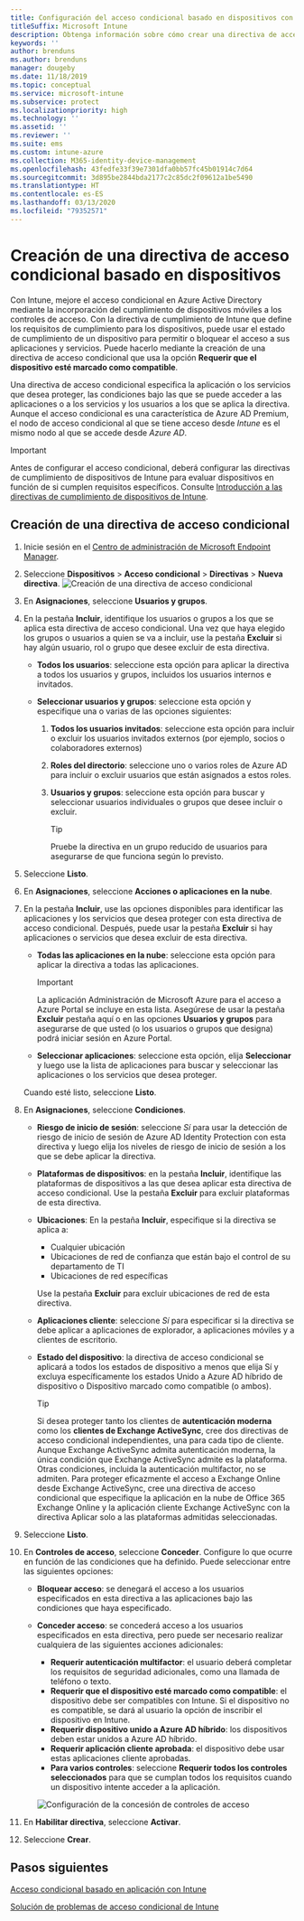```yaml
---
title: Configuración del acceso condicional basado en dispositivos con Intune
titleSuffix: Microsoft Intune
description: Obtenga información sobre cómo crear una directiva de acceso condicional basado en dispositivos teniendo en cuenta el cumplimiento de dispositivos de Microsoft Intune y la administración de aplicaciones móviles.
keywords: ''
author: brenduns
ms.author: brenduns
manager: dougeby
ms.date: 11/18/2019
ms.topic: conceptual
ms.service: microsoft-intune
ms.subservice: protect
ms.localizationpriority: high
ms.technology: ''
ms.assetid: ''
ms.reviewer: ''
ms.suite: ems
ms.custom: intune-azure
ms.collection: M365-identity-device-management
ms.openlocfilehash: 43fedfe33f39e7301dfa0bb57fc45b01914c7d64
ms.sourcegitcommit: 3d895be2844bda2177c2c85dc2f09612a1be5490
ms.translationtype: HT
ms.contentlocale: es-ES
ms.lasthandoff: 03/13/2020
ms.locfileid: "79352571"
---
```

# <a name="create-a-device-based-conditional-access-policy"></a>Creación de una directiva de acceso condicional basado en dispositivos

Con Intune, mejore el acceso condicional en Azure Active Directory mediante la incorporación del cumplimiento de dispositivos móviles a los controles de acceso. Con la directiva de cumplimiento de Intune que define los requisitos de cumplimiento para los dispositivos, puede usar el estado de cumplimiento de un dispositivo para permitir o bloquear el acceso a sus aplicaciones y servicios. Puede hacerlo mediante la creación de una directiva de acceso condicional que usa la opción **Requerir que el dispositivo esté marcado como compatible**.

Una directiva de acceso condicional especifica la aplicación o los servicios que desea proteger, las condiciones bajo las que se puede acceder a las aplicaciones o a los servicios y los usuarios a los que se aplica la directiva. Aunque el acceso condicional es una característica de Azure AD Premium, el nodo de acceso condicional al que se tiene acceso desde *Intune* es el mismo nodo al que se accede desde *Azure AD*.

> [!IMPORTANT]
> Antes de configurar el acceso condicional, deberá configurar las directivas de cumplimiento de dispositivos de Intune para evaluar dispositivos en función de si cumplen requisitos específicos. Consulte [Introducción a las directivas de cumplimiento de dispositivos de Intune](device-compliance-get-started.md).

## <a name="create-conditional-access-policy"></a>Creación de una directiva de acceso condicional

1. Inicie sesión en el [Centro de administración de Microsoft Endpoint Manager](https://go.microsoft.com/fwlink/?linkid=2109431).

2. Seleccione **Dispositivos** > **Acceso condicional** > **Directivas** > **Nueva directiva**.
  ![Creación de una directiva de acceso condicional](./media/create-conditional-access-intune/create-ca.png)

3. En **Asignaciones**, seleccione **Usuarios y grupos**.

4. En la pestaña **Incluir**, identifique los usuarios o grupos a los que se aplica esta directiva de acceso condicional. Una vez que haya elegido los grupos o usuarios a quien se va a incluir, use la pestaña **Excluir** si hay algún usuario, rol o grupo que desee excluir de esta directiva.

   - **Todos los usuarios**: seleccione esta opción para aplicar la directiva a todos los usuarios y grupos, incluidos los usuarios internos e invitados.

   - **Seleccionar usuarios y grupos**: seleccione esta opción y especifique una o varias de las opciones siguientes:
  
     1. **Todos los usuarios invitados**: seleccione esta opción para incluir o excluir los usuarios invitados externos (por ejemplo, socios o colaboradores externos)

     2. **Roles del directorio**: seleccione uno o varios roles de Azure AD para incluir o excluir usuarios que están asignados a estos roles.

     3. **Usuarios y grupos**: seleccione esta opción para buscar y seleccionar usuarios individuales o grupos que desee incluir o excluir.

        > [!TIP]
        > Pruebe la directiva en un grupo reducido de usuarios para asegurarse de que funciona según lo previsto.

5. Seleccione **Listo**.

6. En **Asignaciones**, seleccione **Acciones o aplicaciones en la nube**.

7. En la pestaña **Incluir**, use las opciones disponibles para identificar las aplicaciones y los servicios que desea proteger con esta directiva de acceso condicional. Después, puede usar la pestaña **Excluir** si hay aplicaciones o servicios que desea excluir de esta directiva.

   - **Todas las aplicaciones en la nube**: seleccione esta opción para aplicar la directiva a todas las aplicaciones.
     > [!IMPORTANT]
     > La aplicación Administración de Microsoft Azure para el acceso a Azure Portal se incluye en esta lista. Asegúrese de usar la pestaña **Excluir** pestaña aquí o en las opciones **Usuarios y grupos** para asegurarse de que usted (o los usuarios o grupos que designa) podrá iniciar sesión en Azure Portal. 

   - **Seleccionar aplicaciones**: seleccione esta opción, elija **Seleccionar** y luego use la lista de aplicaciones para buscar y seleccionar las aplicaciones o los servicios que desea proteger.

   Cuando esté listo, seleccione **Listo**.

8. En **Asignaciones**, seleccione **Condiciones**.

   - **Riesgo de inicio de sesión**: seleccione *Sí* para usar la detección de riesgo de inicio de sesión de Azure AD Identity Protection con esta directiva y luego elija los niveles de riesgo de inicio de sesión a los que se debe aplicar la directiva.

   - **Plataformas de dispositivos**: en la pestaña **Incluir**, identifique las plataformas de dispositivos a las que desea aplicar esta directiva de acceso condicional. Use la pestaña **Excluir** para excluir plataformas de esta directiva.

   - **Ubicaciones**: En la pestaña **Incluir**, especifique si la directiva se aplica a:
     - Cualquier ubicación
     - Ubicaciones de red de confianza que están bajo el control de su departamento de TI
     - Ubicaciones de red específicas

     Use la pestaña **Excluir** para excluir ubicaciones de red de esta directiva.

   - **Aplicaciones cliente**: seleccione *Sí* para especificar si la directiva se debe aplicar a aplicaciones de explorador, a aplicaciones móviles y a clientes de escritorio.

   - **Estado del dispositivo**: la directiva de acceso condicional se aplicará a todos los estados de dispositivo a menos que elija Sí y excluya específicamente los estados Unido a Azure AD híbrido de dispositivo o Dispositivo marcado como compatible (o ambos).

     > [!TIP]
     > Si desea proteger tanto los clientes de **autenticación moderna** como los **clientes de Exchange ActiveSync**, cree dos directivas de acceso condicional independientes, una para cada tipo de cliente. Aunque Exchange ActiveSync admita autenticación moderna, la única condición que Exchange ActiveSync admite es la plataforma. Otras condiciones, incluida la autenticación multifactor, no se admiten. Para proteger eficazmente el acceso a Exchange Online desde Exchange ActiveSync, cree una directiva de acceso condicional que especifique la aplicación en la nube de Office 365 Exchange Online y la aplicación cliente Exchange ActiveSync con la directiva Aplicar solo a las plataformas admitidas seleccionadas.

9. Seleccione **Listo**.

10. En **Controles de acceso**, seleccione **Conceder**. Configure lo que ocurre en función de las condiciones que ha definido.  Puede seleccionar entre las siguientes opciones:

    - **Bloquear acceso**: se denegará el acceso a los usuarios especificados en esta directiva a las aplicaciones bajo las condiciones que haya especificado.
    - **Conceder acceso**: se concederá acceso a los usuarios especificados en esta directiva, pero puede ser necesario realizar cualquiera de las siguientes acciones adicionales:
      - **Requerir autenticación multifactor**: el usuario deberá completar los requisitos de seguridad adicionales, como una llamada de teléfono o texto.
      - **Requerir que el dispositivo esté marcado como compatible**: el dispositivo debe ser compatibles con Intune. Si el dispositivo no es compatible, se dará al usuario la opción de inscribir el dispositivo en Intune.
      - **Requerir dispositivo unido a Azure AD híbrido**: los dispositivos deben estar unidos a Azure AD híbrido.
      - **Requerir aplicación cliente aprobada**: el dispositivo debe usar estas aplicaciones cliente aprobadas. 
      - **Para varios controles**: seleccione **Requerir todos los controles seleccionados** para que se cumplan todos los requisitos cuando un dispositivo intente acceder a la aplicación.

      ![Configuración de la concesión de controles de acceso](./media/create-conditional-access-intune/create-ca-grant-access-settings.png)

11. En **Habilitar directiva**, seleccione **Activar**.

12. Seleccione **Crear**.

## <a name="next-steps"></a>Pasos siguientes

[Acceso condicional basado en aplicación con Intune](app-based-conditional-access-intune.md)

[Solución de problemas de acceso condicional de Intune](https://support.microsoft.com/help/4456106)
